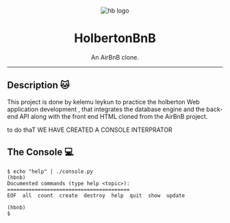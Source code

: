 <p align ="center">

<img src="[https://github.com/kelemul/AirBnB_clone/blob/main/tests/ssets/hbtn.gif](https://github.com/kelemul/AirBnB_clone/blob/main/tests/assets/hbtn.gif)" alt="hb logo"/>

</p>

<h1 align="center">HolbertonBnB</h1>
<p align="center">An AirBnB clone.</p>

---

## Description :cat:

This project is done by kelemu leykun to practice the holberton Web application development
, that integrates the database engine and the back-end API along with the front end HTML cloned from the AirBnB project.

to do thaT WE HAVE CREATED A CONSOLE INTERPRATOR
 ## The Console :computer:

```
$ echo "help" | ./console.py
(hbnb) 
Documented commands (type help <topic>):
========================================
EOF  all  count  create  destroy  help  quit  show  update

(hbnb) 
$
```
